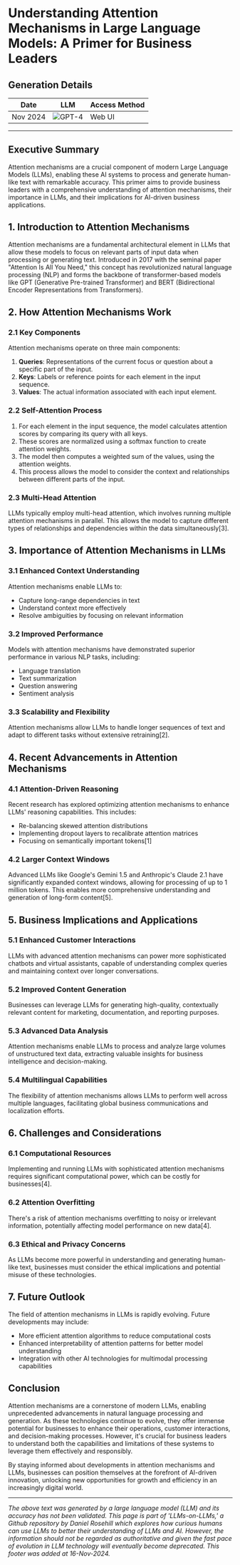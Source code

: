 # Understanding Attention Mechanisms in Large Language Models: A Primer for Business Leaders

## Generation Details

| Date       | LLM        | Access Method |
|------------|------------|---------------|
| Nov 2024 | ![GPT-4](https://img.shields.io/badge/GPT--4-412991?style=for-the-badge&logo=openai&logoColor=white) |  Web UI |

---

## Executive Summary

Attention mechanisms are a crucial component of modern Large Language Models (LLMs), enabling these AI systems to process and generate human-like text with remarkable accuracy. This primer aims to provide business leaders with a comprehensive understanding of attention mechanisms, their importance in LLMs, and their implications for AI-driven business applications.

## 1. Introduction to Attention Mechanisms

Attention mechanisms are a fundamental architectural element in LLMs that allow these models to focus on relevant parts of input data when processing or generating text. Introduced in 2017 with the seminal paper "Attention Is All You Need," this concept has revolutionized natural language processing (NLP) and forms the backbone of transformer-based models like GPT (Generative Pre-trained Transformer) and BERT (Bidirectional Encoder Representations from Transformers).

## 2. How Attention Mechanisms Work

### 2.1 Key Components

Attention mechanisms operate on three main components:

1. **Queries**: Representations of the current focus or question about a specific part of the input.
2. **Keys**: Labels or reference points for each element in the input sequence.
3. **Values**: The actual information associated with each input element.

### 2.2 Self-Attention Process

1. For each element in the input sequence, the model calculates attention scores by comparing its query with all keys.
2. These scores are normalized using a softmax function to create attention weights.
3. The model then computes a weighted sum of the values, using the attention weights.
4. This process allows the model to consider the context and relationships between different parts of the input.

### 2.3 Multi-Head Attention

LLMs typically employ multi-head attention, which involves running multiple attention mechanisms in parallel. This allows the model to capture different types of relationships and dependencies within the data simultaneously\[3].

## 3. Importance of Attention Mechanisms in LLMs

### 3.1 Enhanced Context Understanding

Attention mechanisms enable LLMs to:

- Capture long-range dependencies in text
- Understand context more effectively
- Resolve ambiguities by focusing on relevant information

### 3.2 Improved Performance

Models with attention mechanisms have demonstrated superior performance in various NLP tasks, including:

- Language translation
- Text summarization
- Question answering
- Sentiment analysis

### 3.3 Scalability and Flexibility

Attention mechanisms allow LLMs to handle longer sequences of text and adapt to different tasks without extensive retraining\[2].

## 4. Recent Advancements in Attention Mechanisms

### 4.1 Attention-Driven Reasoning

Recent research has explored optimizing attention mechanisms to enhance LLMs' reasoning capabilities. This includes:

- Re-balancing skewed attention distributions
- Implementing dropout layers to recalibrate attention matrices
- Focusing on semantically important tokens\[1]

### 4.2 Larger Context Windows

Advanced LLMs like Google's Gemini 1.5 and Anthropic's Claude 2.1 have significantly expanded context windows, allowing for processing of up to 1 million tokens. This enables more comprehensive understanding and generation of long-form content\[5].

## 5. Business Implications and Applications

### 5.1 Enhanced Customer Interactions

LLMs with advanced attention mechanisms can power more sophisticated chatbots and virtual assistants, capable of understanding complex queries and maintaining context over longer conversations.

### 5.2 Improved Content Generation

Businesses can leverage LLMs for generating high-quality, contextually relevant content for marketing, documentation, and reporting purposes.

### 5.3 Advanced Data Analysis

Attention mechanisms enable LLMs to process and analyze large volumes of unstructured text data, extracting valuable insights for business intelligence and decision-making.

### 5.4 Multilingual Capabilities

The flexibility of attention mechanisms allows LLMs to perform well across multiple languages, facilitating global business communications and localization efforts.

## 6. Challenges and Considerations

### 6.1 Computational Resources

Implementing and running LLMs with sophisticated attention mechanisms requires significant computational power, which can be costly for businesses\[4].

### 6.2 Attention Overfitting

There's a risk of attention mechanisms overfitting to noisy or irrelevant information, potentially affecting model performance on new data\[4].

### 6.3 Ethical and Privacy Concerns

As LLMs become more powerful in understanding and generating human-like text, businesses must consider the ethical implications and potential misuse of these technologies.

## 7. Future Outlook

The field of attention mechanisms in LLMs is rapidly evolving. Future developments may include:

- More efficient attention algorithms to reduce computational costs
- Enhanced interpretability of attention patterns for better model understanding
- Integration with other AI technologies for multimodal processing capabilities

## Conclusion

Attention mechanisms are a cornerstone of modern LLMs, enabling unprecedented advancements in natural language processing and generation. As these technologies continue to evolve, they offer immense potential for businesses to enhance their operations, customer interactions, and decision-making processes. However, it's crucial for business leaders to understand both the capabilities and limitations of these systems to leverage them effectively and responsibly.

By staying informed about developments in attention mechanisms and LLMs, businesses can position themselves at the forefront of AI-driven innovation, unlocking new opportunities for growth and efficiency in an increasingly digital world.

---
*The above text was generated by a large language model (LLM) and its accuracy has not been validated. This page is part of 'LLMs-on-LLMs,' a Github repository by Daniel Rosehill which explores how curious humans can use LLMs to better their understanding of LLMs and AI. However, the information should not be regarded as authoritative and given the fast pace of evolution in LLM technology will eventually become deprecated.  This footer was added at 16-Nov-2024.*



